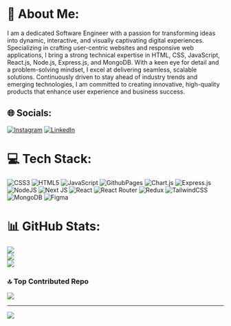 # 💫 About Me:
I am a dedicated Software Engineer with a passion for transforming ideas into dynamic, interactive, and visually captivating digital experiences. Specializing in crafting user-centric websites and responsive web applications, I bring a strong technical expertise in HTML, CSS, JavaScript, React.js, Node.js, Express.js, and MongoDB. With a keen eye for detail and a problem-solving mindset, I excel at delivering seamless, scalable solutions. Continuously driven to stay ahead of industry trends and emerging technologies, I am committed to creating innovative, high-quality products that enhance user experience and business success.

## 🌐 Socials:
[![Instagram](https://img.shields.io/badge/Instagram-%23E4405F.svg?logo=Instagram&logoColor=white)](https://instagram.com/<{manoj_amirkalai}/>) [![LinkedIn](https://img.shields.io/badge/LinkedIn-%230077B5.svg?logo=linkedin&logoColor=white)](https://linkedin.com/in/manoj-amirthalingam-6a5394220) 

# 💻 Tech Stack:
![CSS3](https://img.shields.io/badge/css3-%231572B6.svg?style=plastic&logo=css3&logoColor=white) ![HTML5](https://img.shields.io/badge/html5-%23E34F26.svg?style=plastic&logo=html5&logoColor=white) ![JavaScript](https://img.shields.io/badge/javascript-%23323330.svg?style=plastic&logo=javascript&logoColor=%23F7DF1E) ![GithubPages](https://img.shields.io/badge/github%20pages-121013?style=plastic&logo=github&logoColor=white) ![Chart.js](https://img.shields.io/badge/chart.js-F5788D.svg?style=plastic&logo=chart.js&logoColor=white) ![Express.js](https://img.shields.io/badge/express.js-%23404d59.svg?style=plastic&logo=express&logoColor=%2361DAFB) ![NodeJS](https://img.shields.io/badge/node.js-6DA55F?style=plastic&logo=node.js&logoColor=white) ![Next JS](https://img.shields.io/badge/Next-black?style=plastic&logo=next.js&logoColor=white) ![React](https://img.shields.io/badge/react-%2320232a.svg?style=plastic&logo=react&logoColor=%2361DAFB) ![React Router](https://img.shields.io/badge/React_Router-CA4245?style=plastic&logo=react-router&logoColor=white) ![Redux](https://img.shields.io/badge/redux-%23593d88.svg?style=plastic&logo=redux&logoColor=white) ![TailwindCSS](https://img.shields.io/badge/tailwindcss-%2338B2AC.svg?style=plastic&logo=tailwind-css&logoColor=white) ![MongoDB](https://img.shields.io/badge/MongoDB-%234ea94b.svg?style=plastic&logo=mongodb&logoColor=white) ![Figma](https://img.shields.io/badge/figma-%23F24E1E.svg?style=plastic&logo=figma&logoColor=white)
# 📊 GitHub Stats:
![](https://github-readme-stats.vercel.app/api?username=manoj-amirkalai&theme=blueberry&hide_border=false&include_all_commits=false&count_private=false)<br/>
![](https://github-readme-streak-stats.herokuapp.com/?user=manoj-amirkalai&theme=blueberry&hide_border=false)<br/>
![](https://github-readme-stats.vercel.app/api/top-langs/?username=manoj-amirkalai&theme=blueberry&hide_border=false&include_all_commits=false&count_private=false&layout=compact)

### 🔝 Top Contributed Repo
![](https://github-contributor-stats.vercel.app/api?username=manoj-amirkalai&limit=5&theme=dark&combine_all_yearly_contributions=true)

---
[![](https://visitcount.itsvg.in/api?id=manoj-amirkalai&icon=6&color=13)](https://visitcount.itsvg.in)

<!-- Proudly created with GPRM ( https://gprm.itsvg.in ) -->
